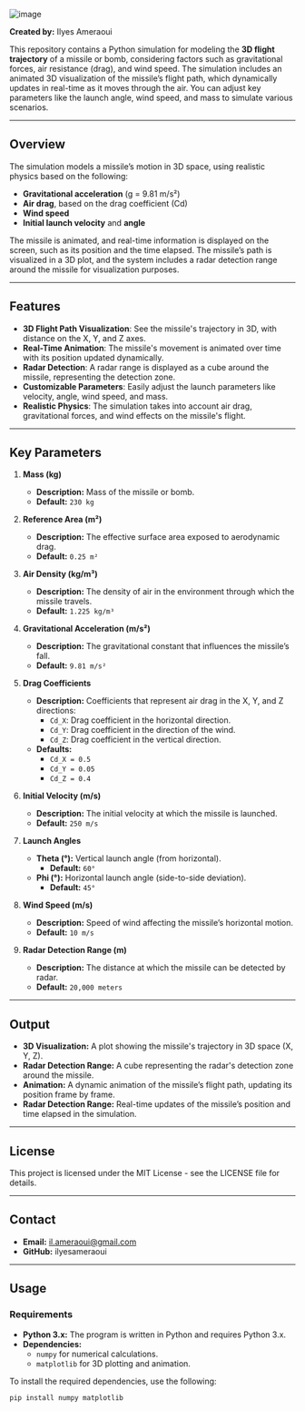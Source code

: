 ![image](https://github.com/user-attachments/assets/bb7cd256-778b-482e-a47f-3c5fe5313de7)

**Created by:** Ilyes Ameraoui

This repository contains a Python simulation for modeling the **3D flight trajectory** of a missile or bomb, considering factors such as gravitational forces, air resistance (drag), and wind speed. The simulation includes an animated 3D visualization of the missile’s flight path, which dynamically updates in real-time as it moves through the air. You can adjust key parameters like the launch angle, wind speed, and mass to simulate various scenarios.

---

## Overview

The simulation models a missile’s motion in 3D space, using realistic physics based on the following:
- **Gravitational acceleration** (g = 9.81 m/s²)
- **Air drag**, based on the drag coefficient (Cd)
- **Wind speed**
- **Initial launch velocity** and **angle**

The missile is animated, and real-time information is displayed on the screen, such as its position and the time elapsed. The missile’s path is visualized in a 3D plot, and the system includes a radar detection range around the missile for visualization purposes.

---

## Features

- **3D Flight Path Visualization**: See the missile's trajectory in 3D, with distance on the X, Y, and Z axes.
- **Real-Time Animation**: The missile's movement is animated over time with its position updated dynamically.
- **Radar Detection**: A radar range is displayed as a cube around the missile, representing the detection zone.
- **Customizable Parameters**: Easily adjust the launch parameters like velocity, angle, wind speed, and mass.
- **Realistic Physics**: The simulation takes into account air drag, gravitational forces, and wind effects on the missile's flight.

---

## Key Parameters

1. **Mass (kg)**
   - **Description:** Mass of the missile or bomb.
   - **Default:** `230 kg`

2. **Reference Area (m²)**
   - **Description:** The effective surface area exposed to aerodynamic drag.
   - **Default:** `0.25 m²`

3. **Air Density (kg/m³)**
   - **Description:** The density of air in the environment through which the missile travels.
   - **Default:** `1.225 kg/m³`

4. **Gravitational Acceleration (m/s²)**
   - **Description:** The gravitational constant that influences the missile’s fall.
   - **Default:** `9.81 m/s²`

5. **Drag Coefficients**
   - **Description:** Coefficients that represent air drag in the X, Y, and Z directions:
     - `Cd_X`: Drag coefficient in the horizontal direction.
     - `Cd_Y`: Drag coefficient in the direction of the wind.
     - `Cd_Z`: Drag coefficient in the vertical direction.
   - **Defaults:** 
     - `Cd_X = 0.5`
     - `Cd_Y = 0.05`
     - `Cd_Z = 0.4`

6. **Initial Velocity (m/s)**
   - **Description:** The initial velocity at which the missile is launched.
   - **Default:** `250 m/s`

7. **Launch Angles**
   - **Theta (°):** Vertical launch angle (from horizontal).
     - **Default:** `60°`
   - **Phi (°):** Horizontal launch angle (side-to-side deviation).
     - **Default:** `45°`

8. **Wind Speed (m/s)**
   - **Description:** Speed of wind affecting the missile’s horizontal motion.
   - **Default:** `10 m/s`

9. **Radar Detection Range (m)**
   - **Description:** The distance at which the missile can be detected by radar.
   - **Default:** `20,000 meters`

---

## Output
- **3D Visualization:** A plot showing the missile's trajectory in 3D space (X, Y, Z).
- **Radar Detection Range:** A cube representing the radar's detection zone around the missile.
- **Animation:** A dynamic animation of the missile’s flight path, updating its position frame by frame.
- **Radar Detection Range:** Real-time updates of the missile’s position and time elapsed in the simulation.

---

## License
This project is licensed under the MIT License - see the LICENSE file for details.

---

## Contact
- **Email:** il.ameraoui@gmail.com
- **GitHub:** ilyesameraoui
---

## Usage

### Requirements
- **Python 3.x:** The program is written in Python and requires Python 3.x.
- **Dependencies:**
  - `numpy` for numerical calculations.
  - `matplotlib` for 3D plotting and animation.

To install the required dependencies, use the following:
```bash 
pip install numpy matplotlib
